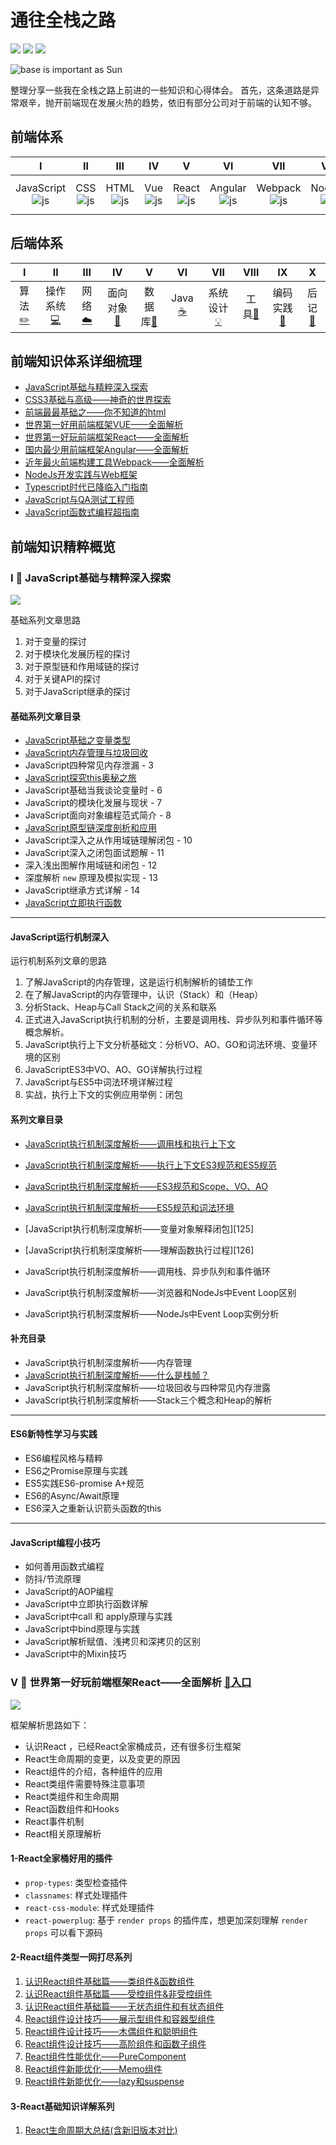 # 通往全栈之路

![](https://img.shields.io/badge/font--end-progress-blue)
![](https://img.shields.io/badge/JavaScript-progress-green)
![](https://img.shields.io/badge/React-progress-green)

![base is important as Sun](https://img.alicdn.com/tfs/TB1wFk0lhz1gK0jSZSgXXavwpXa-1080-390.jpg "galaxy.jpg")

整理分享一些我在全栈之路上前进的一些知识和心得体会。
首先，这条道路是异常艰辛，抛开前端现在发展火热的趋势，依旧有部分公司对于前端的认知不够。

## 前端体系

| Ⅰ | Ⅱ | Ⅲ | Ⅳ | Ⅴ | Ⅵ | Ⅶ | Ⅷ | Ⅸ | Ⅹ | Ⅺ |
| :-:| :-: | :-: | :-: | :-: | :-: | :-: | :-: | :-: | :-: | :-: |
| JavaScript<br>![js][1] | CSS<br>![js][2] | HTML<br>![js][3] | Vue<br>![js][7] | React<br>![js][8] | Angular<br>![js][9] | Webpack<br>![js][4] | NodeJs<br>![js][5] | Typescript<br>![js][6] | Test<br>![js][10] | FP<br>![js][11] |

## 后端体系

| Ⅰ | Ⅱ | Ⅲ | Ⅳ | Ⅴ | Ⅵ | Ⅶ | Ⅷ | Ⅸ | Ⅹ |
| :--------: | :---------: | :---------: | :---------: | :---------: | :---------:| :---------: | :-------: | :-------:| :------:|
| 算法[:pencil2:](#pencil2-算法) | 操作系统[:computer:](#computer-操作系统)|网络[:cloud:](#cloud-网络) | 面向对象[:couple:](#couple-面向对象) |数据库[:floppy_disk:](#floppy_disk-数据库)| Java [:coffee:](#coffee-java)| 系统设计[:bulb:](#bulb-系统设计)| 工具[:hammer:](#hammer-工具)| 编码实践[:speak_no_evil:](#speak_no_evil-编码实践)| 后记[:memo:](#memo-后记) |

[1]: https://img.alicdn.com/tfs/TB1Jzk0loH1gK0jSZSyXXXtlpXa-32-32.svg
[2]: https://img.alicdn.com/tfs/TB1RT.1lkL0gK0jSZFAXXcA9pXa-32-32.svg
[3]: https://img.alicdn.com/tfs/TB1M_.1lkL0gK0jSZFAXXcA9pXa-32-32.svg
[4]: https://img.alicdn.com/tfs/TB1Ra34lhv1gK0jSZFFXXb0sXXa-32-32.svg
[5]: https://img.alicdn.com/tfs/TB1E0o0leL2gK0jSZPhXXahvXXa-32-32.svg
[6]: https://img.alicdn.com/tfs/TB1_G71loT1gK0jSZFrXXcNCXXa-32-32.svg
[7]: https://img.alicdn.com/tfs/TB1.a71loT1gK0jSZFrXXcNCXXa-32-32.svg
[8]: https://img.alicdn.com/tfs/TB1tRI0loY1gK0jSZFMXXaWcVXa-32-32.svg
[9]: https://img.alicdn.com/tfs/TB1On.1lkL0gK0jSZFAXXcA9pXa-32-32.svg
[10]: https://img.alicdn.com/tfs/TB1ktg4li_1gK0jSZFqXXcpaXXa-32-32.svg
[11]: https://img.alicdn.com/tfs/TB1E_M3lkY2gK0jSZFgXXc5OFXa-32-32.svg

## 前端知识体系详细梳理

* [JavaScript基础与精粹深入探索][61]
* [CSS3基础与高级——神奇的世界探索][62]
* [前端最最基础之——你不知道的html][63]
* [世界第一好用前端框架VUE——全面解析][64]
* [世界第一好玩前端框架React——全面解析][65]
* [国内最少用前端框架Angular——全面解析][66]
* [近年最火前端构建工具Webpack——全面解析][67]
* [NodeJs开发实践与Web框架][68]
* [Typescript时代已降临入门指南][69]
* [JavaScript与QA测试工程师][70]
* [JavaScript函数式编程超指南][71]

[61]: https://github.com/Martin-Shao/Road-to-FullStack/tree/master/javascript
[62]: https://github.com/Martin-Shao/Road-to-FullStack/tree/master/css
[63]: https://github.com/Martin-Shao/Road-to-FullStack/tree/master/html
[64]: https://github.com/Martin-Shao/Road-to-FullStack/tree/master/vue
[65]: https://github.com/Martin-Shao/Road-to-FullStack/tree/master/react
[66]: https://github.com/Martin-Shao/yideng-note/blob/master/fe-qa/FrontEnd-QA.md
[67]: https://github.com/Martin-Shao/yideng-note/tree/master/functional-programming
[68]: https://github.com/Martin-Shao/Road-to-FullStack
[69]: https://github.com/Martin-Shao/Road-to-FullStack
[70]: https://github.com/Martin-Shao/Road-to-FullStack
[71]: https://github.com/Martin-Shao/Road-to-FullStack

## 前端知识精粹概览

### Ⅰ 🌟 JavaScript基础与精粹深入探索

![](https://img.alicdn.com/tfs/TB1r_ABlRr0gK0jSZFnXXbRRXXa-800-300.jpg)

基础系列文章思路

1. 对于变量的探讨
2. 对于模块化发展历程的探讨
3. 对于原型链和作用域链的探讨
4. 对于关键API的探讨
5. 对于JavaScript继承的探讨

#### 基础系列文章目录

* [JavaScript基础之变量类型][101]
* [JavaScript内存管理与垃圾回收][102]
* JavaScript四种常见内存泄漏 - 3
* [JavaScript探究this奥秘之旅][105]
* JavaScript基础当我谈论变量时 - 6
* JavaScript的模块化发展与现状 - 7
* JavaScript面向对象编程范式简介 - 8
* [JavaScript原型链深度剖析和应用][109]
* JavaScript深入之从作用域链理解闭包 - 10
* JavaScript深入之闭包面试题解 - 11
* 深入浅出图解作用域链和闭包 - 12
* 深度解析 `new` 原理及模拟实现 - 13
* JavaScript继承方式详解 - 14
* [JavaScript立即执行函数][115]

[101]: https://github.com/Martin-Shao/Road-to-FullStack/blob/master/javascript/articles/js-variable-type.md
[102]: https://github.com/Martin-Shao/Road-to-FullStack/blob/master/javascript/running-analysis/mm-gc.md
[105]: https://github.com/Martin-Shao/Road-to-FullStack/blob/master/javascript/articles/about-this.md
[109]: https://github.com/Martin-Shao/Road-to-FullStack/blob/master/javascript/articles/prototype-chain.md
[115]: https://github.com/Martin-Shao/Road-to-FullStack/blob/master/javascript/articles/javascript-iife.md

----------------------------------------------------------------------------

#### JavaScript运行机制深入

运行机制系列文章的思路

1. 了解JavaScript的内存管理，这是运行机制解析的铺垫工作
2. 在了解JavaScript的内存管理中，认识（Stack）和（Heap）
3. 分析Stack、Heap与Call Stack之间的关系和联系
4. 正式进入JavaScript执行机制的分析，主要是调用栈、异步队列和事件循环等概念解析。
5. JavaScript执行上下文分析基础文：分析VO、AO、GO和词法环境、变量环境的区别
6. JavaScriptES3中VO、AO、GO详解执行过程
7. JavaScript与ES5中词法环境详解过程
8. 实战，执行上下文的实例应用举例：闭包

#### 系列文章目录

* [JavaScript执行机制深度解析——调用栈和执行上下文][121]
* [JavaScript执行机制深度解析——执行上下文ES3规范和ES5规范][122]
* [JavaScript执行机制深度解析——ES3规范和Scope、VO、AO][123]
* [JavaScript执行机制深度解析——ES5规范和词法环境][124]
* [JavaScript执行机制深度解析——变量对象解释闭包][125]
* [JavaScript执行机制深度解析——理解函数执行过程][126]

* JavaScript执行机制深度解析——调用栈、异步队列和事件循环
* JavaScript执行机制深度解析——浏览器和NodeJs中Event Loop区别
* JavaScript执行机制深度解析——NodeJs中Event Loop实例分析

#### 补充目录

* JavaScript执行机制深度解析——内存管理
* [JavaScript执行机制深度解析——什么是栈帧？][128]
* JavaScript执行机制深度解析——垃圾回收与四种常见内存泄露
* JavaScript执行机制深度解析——Stack三个概念和Heap的解析

[121]: https://github.com/Martin-Shao/Road-to-FullStack/blob/master/javascript/running-analysis/callstack-context.md
[122]: https://github.com/Martin-Shao/Road-to-FullStack/blob/master/javascript/running-analysis/context-es3-es5.md
[123]: https://github.com/Martin-Shao/Road-to-FullStack/blob/master/javascript/running-analysis/es3-vo-ao.md
[124]: https://github.com/Martin-Shao/Road-to-FullStack/blob/master/javascript/running-analysis/es5-le-ve.md
[128]: https://github.com/Martin-Shao/Road-to-FullStack/blob/master/javascript/articles/2019-4-21-1.md

----------------------------------------------------------------------------

#### ES6新特性学习与实践

* ES6编程风格与精粹
* ES6之Promise原理与实践
* ES5实践ES6-promise A+规范
* ES6的Async/Await原理
* ES6深入之重新认识箭头函数的this

----------------------------------------------------------------------------

#### JavaScript编程小技巧

* 如何善用函数式编程
* 防抖/节流原理
* JavaScript的AOP编程
* JavaScript中立即执行函数详解
* JavaScript中call 和 apply原理与实践
* JavaScript中bind原理与实践
* JavaScript解析赋值、浅拷贝和深拷贝的区别
* JavaScript中的Mixin技巧

### Ⅴ 🚀 世界第一好玩前端框架React——全面解析 [🔗入口](https://github.com/Martin-Shao/Road-to-FullStack/tree/master/react)

![](https://img.alicdn.com/tfs/TB19Tp4lebviK0jSZFNXXaApXXa-1800-600.jpg)

框架解析思路如下：
* 认识React ，已经React全家桶成员，还有很多衍生框架
* React生命周期的变更，以及变更的原因
* React组件的介绍，各种组件的应用
* React类组件需要特殊注意事项
* React类组件和生命周期
* React函数组件和Hooks
* React事件机制
* React相关原理解析

#### 1-React全家桶好用的插件

* `prop-types`: 类型检查插件
* `classnames`: 样式处理插件
* `react-css-module`: 样式处理插件
* `react-powerplug`: 基于 `render props` 的插件库，想更加深刻理解 `render props` 可以看下源码

#### 2-React组件类型一网打尽系列

1. [认识React组件基础篇——类组件&函数组件][31]
2. [认识React组件基础篇——受控组件&非受控组件][32]
3. [认识React组件基础篇——无状态组件和有状态组件][33]
4. [React组件设计技巧——展示型组件和容器型组件][34]
5. [React组件设计技巧——木偶组件和聪明组件][35]
6. [React组件设计技巧——高阶组件和函数子组件][36]
7. [React组件性能优化——PureComponent][37]
8. [React组件新能优化——Memo组件][38]
9. [React组件新能优化——lazy和suspense][39]

#### 3-React基础知识详解系列

1. [React生命周期大总结(含新旧版本对比)][41]

[31]: https://github.com/Martin-Shao/Road-to-FullStack/blob/master/react/articles/component1.md
[32]: https://github.com/Martin-Shao/Road-to-FullStack/blob/master/react/articles/component2.md
[33]: https://github.com/Martin-Shao/Road-to-FullStack/blob/master/react/articles/component3.md
[34]: https://github.com/Martin-Shao/Road-to-FullStack/blob/master/react/articles/component4.md
[35]: https://github.com/Martin-Shao/Road-to-FullStack/blob/master/react/articles/component5.md
[36]: https://github.com/Martin-Shao/Road-to-FullStack/blob/master/react/articles/component6.md
[37]: https://github.com/Martin-Shao/Road-to-FullStack/blob/master/react/articles/component7.md
[38]: https://github.com/Martin-Shao/Road-to-FullStack/blob/master/react/articles/component8.md
[39]: https://github.com/Martin-Shao/Road-to-FullStack/blob/master/react/articles/component9.md

[41]: https://github.com/Martin-Shao/Road-to-FullStack/blob/master/react/articles/about-lifecycle.md